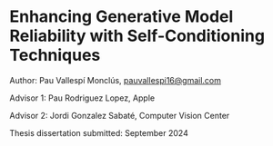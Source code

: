 # Enhancing Generative Model Reliability with Self-Conditioning Techniques

Author: Pau Vallespí Monclús, pauvallespi16@gmail.com

Advisor 1: Pau Rodriguez Lopez,  Apple

Advisor 2: Jordi Gonzalez Sabaté,  Computer Vision Center

Thesis dissertation submitted: September 2024
